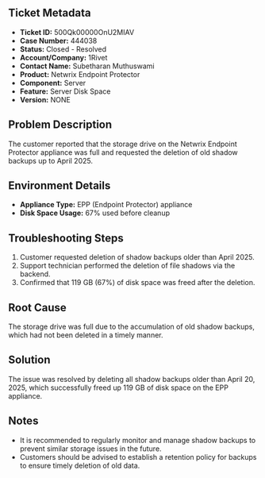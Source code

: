 ## Ticket Metadata
- **Ticket ID:** 500Qk00000OnU2MIAV
- **Case Number:** 444038
- **Status:** Closed - Resolved
- **Account/Company:** 1Rivet
- **Contact Name:** Subetharan Muthuswami
- **Product:** Netwrix Endpoint Protector
- **Component:** Server
- **Feature:** Server Disk Space
- **Version:** NONE

## Problem Description
The customer reported that the storage drive on the Netwrix Endpoint Protector appliance was full and requested the deletion of old shadow backups up to April 2025.

## Environment Details
- **Appliance Type:** EPP (Endpoint Protector) appliance
- **Disk Space Usage:** 67% used before cleanup

## Troubleshooting Steps
1. Customer requested deletion of shadow backups older than April 2025.
2. Support technician performed the deletion of file shadows via the backend.
3. Confirmed that 119 GB (67%) of disk space was freed after the deletion.

## Root Cause
The storage drive was full due to the accumulation of old shadow backups, which had not been deleted in a timely manner.

## Solution
The issue was resolved by deleting all shadow backups older than April 20, 2025, which successfully freed up 119 GB of disk space on the EPP appliance.

## Notes
- It is recommended to regularly monitor and manage shadow backups to prevent similar storage issues in the future.
- Customers should be advised to establish a retention policy for backups to ensure timely deletion of old data.